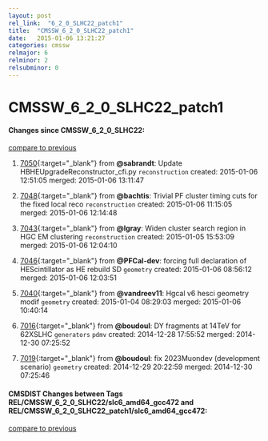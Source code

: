```yaml
---
layout: post
rel_link:  "6_2_0_SLHC22_patch1"
title:  "CMSSW_6_2_0_SLHC22_patch1"
date:   2015-01-06 13:21:27
categories: cmssw
relmajor: 6
relminor: 2
relsubminor: 0
---
```


# CMSSW_6_2_0_SLHC22_patch1
#### Changes since CMSSW_6_2_0_SLHC22:

[compare to previous](https://github.com/cms-sw/cmssw/compare/CMSSW_6_2_0_SLHC22...CMSSW_6_2_0_SLHC22_patch1)



1. [7050](http://github.com/cms-sw/cmssw/pull/7050){:target="_blank"}  from **@sabrandt**: Update HBHEUpgradeReconstructor_cfi.py `reconstruction`  created: 2015-01-06 12:51:05 merged: 2015-01-06 13:11:47

2. [7048](http://github.com/cms-sw/cmssw/pull/7048){:target="_blank"}  from **@bachtis**: Trivial PF cluster timing cuts for the fixed local reco `reconstruction`  created: 2015-01-06 11:15:05 merged: 2015-01-06 12:14:48

3. [7043](http://github.com/cms-sw/cmssw/pull/7043){:target="_blank"}  from **@lgray**: Widen cluster search region in HGC EM clustering `reconstruction`  created: 2015-01-05 15:53:09 merged: 2015-01-06 12:04:10

4. [7046](http://github.com/cms-sw/cmssw/pull/7046){:target="_blank"}  from **@PFCal-dev**: forcing full declaration of HEScintillator as HE rebuild SD `geometry`  created: 2015-01-06 08:56:12 merged: 2015-01-06 12:03:51

5. [7040](http://github.com/cms-sw/cmssw/pull/7040){:target="_blank"}  from **@vandreev11**: Hgcal v6 hesci geometry modif `geometry`  created: 2015-01-04 08:29:03 merged: 2015-01-06 10:40:14

6. [7016](http://github.com/cms-sw/cmssw/pull/7016){:target="_blank"}  from **@boudoul**: DY fragments at 14TeV for 62XSLHC `generators`  `pdmv`  created: 2014-12-28 17:55:52 merged: 2014-12-30 07:25:52

7. [7019](http://github.com/cms-sw/cmssw/pull/7019){:target="_blank"}  from **@boudoul**: fix 2023Muondev  (development scenario) `geometry`  created: 2014-12-29 20:22:59 merged: 2014-12-30 07:25:46

#### CMSDIST Changes between Tags REL/CMSSW_6_2_0_SLHC22/slc6_amd64_gcc472 and REL/CMSSW_6_2_0_SLHC22_patch1/slc6_amd64_gcc472:

[compare to previous](https://github.com/cms-sw/cmsdist/compare/REL/CMSSW_6_2_0_SLHC22/slc6_amd64_gcc472...REL/CMSSW_6_2_0_SLHC22_patch1/slc6_amd64_gcc472)


